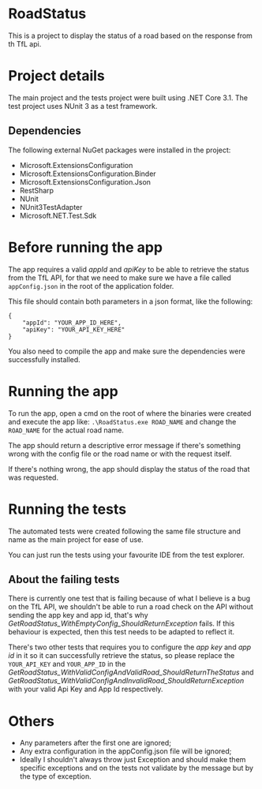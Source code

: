 # RoadStatus

This is a project to display the status of a road based on the response from th TfL api.


# Project details

The main project and the tests project were built using .NET Core 3.1.
The test project uses NUnit 3 as a test framework.

## Dependencies

The following external NuGet packages were installed in the project:
* Microsoft.ExtensionsConfiguration
* Microsoft.ExtensionsConfiguration.Binder
* Microsoft.ExtensionsConfiguration.Json
* RestSharp
* NUnit
* NUnit3TestAdapter
* Microsoft.NET.Test.Sdk

# Before running the app
The app requires a valid *appId* and *apiKey* to be able to retrieve the status from the TfL API, for that we need to make sure we have a file called `appConfig.json` in the root of the application folder.

This file should contain both parameters in a json format, like the following:
```
{
	"appId": "YOUR_APP_ID_HERE",
	"apiKey": "YOUR_API_KEY_HERE"
}
```
You also need to compile the app and make sure the dependencies were successfully installed.
# Running the app
To run the app, open a cmd on the root of where the binaries were created and execute the app like: `.\RoadStatus.exe ROAD_NAME` and change the `ROAD_NAME` for the actual road name.

The app should return a descriptive error message if there's something wrong with the config file or the road name or with the request itself.

If there's nothing wrong, the app should display the status of the road that was requested.

# Running the tests
The automated tests were created following the same file structure and name as the main project for ease of use.

You can just run the tests using your favourite IDE from the test explorer.

## About the failing tests

There is currently one test that is failing because of what I believe is a bug on the TfL API, we shouldn't be able to run a road check on the API without sending the app key and app id, that's why *GetRoadStatus_WithEmptyConfig_ShouldReturnException* fails. If this behaviour is expected, then this test needs to be adapted to reflect it.

There's two other tests that requires you to configure the *app key* and *app id* in it so it can successfully retrieve the status, so please replace the `YOUR_API_KEY` and `YOUR_APP_ID` in the *GetRoadStatus_WithValidConfigAndValidRoad_ShouldReturnTheStatus* and *GetRoadStatus_WithValidConfigAndInvalidRoad_ShouldReturnException* with your valid Api Key and App Id respectively.

# Others

* Any parameters after the first one are ignored;
* Any extra configuration in the appConfig.json file will be ignored;
* Ideally I shouldn't always throw just Exception and should make them specific exceptions and on the tests not validate by the message but by the type of exception.
